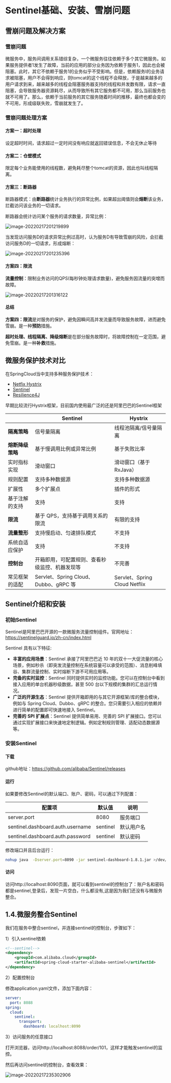 # Sentinel基础、安装、雪崩问题

## 雪崩问题及解决方案

### 雪崩问题

微服务中，服务间调用关系错综复杂，一个微服务往往依赖于多个其它微服务。如果服务提供者1发生了故障，当前的应用的部分业务因为依赖于服务1，因此也会被阻塞。此时，其它不依赖于服务1的业务似乎不受影响。但是，依赖服务I的业务请求被阻塞，用户不会得到响应，则tomcat的这个线程不会释放，于是越来越多的用户请求到来，越来越多的线程会阻塞服务器支持的线程和并发数有限，请求一直阻塞，会导致服务器资源耗尽，从而导致所有其它服务都不可用，那么当前服务也就不可用了。那么，依赖于当前服务的其它服务随着时间的推移，最终也都会变的不可用，形成级联失败，雪崩就发生了。

###  雪崩问题处理方案

#### 方案一：超时处理

设定超时时间，请求超过一定时间没有响应就返回错误信息，不会无休止等待

#### 方案二：仓壁模式

限定每个业务能使用的线程数，避免耗尽整个tomcat的资源，因此也叫线程隔离。

#### 方案三：断路器

断路器模式：由**断路器**统计业务执行的异常比例，如果超出阈值则会**熔断**该业务，拦截访问该业务的一切请求。

断路器会统计访问某个服务的请求数量，异常比例：

![image-20220217201219899](https://github.com/BlackMe2327/cloudimages27/blob/main/img/image-20220217201219899.png?raw=true)

当发现访问服务D的请求异常比例过高时，认为服务D有导致雪崩的风险，会拦截访问服务D的一切请求，形成熔断：

![image-20220217201235396](https://github.com/BlackMe2327/cloudimages27/blob/main/img/image-20220217201235396.png?raw=true)

#### 方案四：限流

**流量控制**：限制业务访问的QPS(每秒钟处理请求数量)，避免服务因流量的突增而故障。

![image-20220217201316122](https://github.com/BlackMe2327/cloudimages27/blob/main/img/image-20220217201316122.png?raw=true)

#### 总结

**方案四：限流**是对服务的保护，避免因瞬间高并发流量而导致服务故障，进而避免雪崩。是一种**预防**措施。

**超时处理、线程隔离、降级熔断**是在部分服务故障时，将故障控制在一定范围，避免雪崩。是一种**补救**措施。

## 微服务保护技术对比

在SpringCloud当中支持多种服务保护技术：

- [Netfix Hystrix](https://github.com/Netflix/Hystrix)
- [Sentinel](https://github.com/alibaba/Sentinel)
- [Resilience4J](https://github.com/resilience4j/resilience4j)

早期比较流行Hystrix框架，目前国内使用最广泛的还是阿里巴巴的Sentinel框架

|                  | **Sentinel**                                   | **Hystrix**                   |
| ---------------- | ---------------------------------------------- | ----------------------------- |
| **隔离策略**     | 信号量隔离                                     | 线程池隔离/信号量隔离         |
| **熔断降级策略** | 基于慢调用比例或异常比例                       | 基于失败比率                  |
| 实时指标实现     | 滑动窗口                                       | 滑动窗口（基于 RxJava）       |
| 规则配置         | 支持多种数据源                                 | 支持多种数据源                |
| 扩展性           | 多个扩展点                                     | 插件的形式                    |
| 基于注解的支持   | 支持                                           | 支持                          |
| **限流**         | 基于 QPS，支持基于调用关系的限流               | 有限的支持                    |
| **流量整形**     | 支持慢启动、匀速排队模式                       | 不支持                        |
| 系统自适应保护   | 支持                                           | 不支持                        |
| **控制台**       | 开箱即用，可配置规则、查看秒级监控、机器发现等 | 不完善                        |
| 常见框架的适配   | Servlet、Spring Cloud、Dubbo、gRPC  等         | Servlet、Spring Cloud Netflix |

## Sentinel介绍和安装

### 初始Sentinel

Sentinel是阿里巴巴开源的一款微服务流量控制组件。官网地址：https://sentinelguard.io/zh-cn/index.html

Sentinel 具有以下特征:

- **丰富的应用场景**：Sentinel 承接了阿里巴巴近 10 年的双十一大促流量的核心场景，例如秒杀（即突发流量控制在系统容量可以承受的范围）、消息削峰填谷、集群流量控制、实时熔断下游不可用应用等。
- **完备的实时监控**：Sentinel 同时提供实时的监控功能。您可以在控制台中看到接入应用的单台机器秒级数据，甚至 500 台以下规模的集群的汇总运行情况。
- **广泛的开源生态**：Sentinel 提供开箱即用的与其它开源框架/库的整合模块，例如与 Spring Cloud、Dubbo、gRPC 的整合。您只需要引入相应的依赖并进行简单的配置即可快速地接入 Sentinel。
- **完善的** **SPI** **扩展点**：Sentinel 提供简单易用、完善的 SPI 扩展接口。您可以通过实现扩展接口来快速地定制逻辑。例如定制规则管理、适配动态数据源等。

### 安装Sentinel

#### 下载

github地址：https://github.com/alibaba/Sentinel/releases

#### 运行

如果要修改Sentinel的默认端口、账户、密码，可以通过下列配置：

| **配置项**                       | **默认值** | **说明**   |
| -------------------------------- | ---------- | ---------- |
| server.port                      | 8080       | 服务端口   |
| sentinel.dashboard.auth.username | sentinel   | 默认用户名 |
| sentinel.dashboard.auth.password | sentinel   | 默认密码   |

修改端口并且后台运行：

```sh
nohup java  -Dserver.port=8090 -jar sentinel-dashboard-1.8.1.jar >/dev/null  2>&1 &
```

#### 访问

访问http://localhost:8090页面，就可以看到sentinel的控制台了：账户名和密码都是sentinel,登录后，发现一片空白，什么都没有,这是因为我们还没有与微服务整合。

## 1.4.微服务整合Sentinel

我们在服务中整合sentinel，并连接sentinel的控制台，步骤如下：

1）引入sentinel依赖

```xml
<!--sentinel-->
<dependency>
    <groupId>com.alibaba.cloud</groupId> 
    <artifactId>spring-cloud-starter-alibaba-sentinel</artifactId>
</dependency>
```

2）配置控制台

修改application.yaml文件，添加下面内容：

```yaml
server:
  port: 8088
spring:
  cloud: 
    sentinel:
      transport:
        dashboard: localhost:8090
```

3）访问服务的任意接口

打开浏览器，访问http://localhost:8088/order/101，这样才能触发sentinel的监控。

然后再访问sentinel的控制台，查看效果：

![image-20220217235302906](https://github.com/BlackMe2327/cloudimages27/blob/main/img/image-20220217235302906.png?raw=true)
